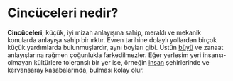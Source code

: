 # Cincüceleri nedir?
**Cincüceleri**; küçük, iyi mizah anlayışına sahip, meraklı ve mekanik konularda anlayışa sahip bir ırktır. Evren tarihine dolaylı yollardan birçok küçük yardımlarda bulunmuşlardır, aynı boyları gibi. Üstün [büyü](https://aarthalopedia.miraheze.org/wiki/B%C3%BCy%C3%BC "Büyü") ve zanaat anlayışlarına rağmen çoğunlukla farkedilmezler. Eğer yerleşim yeri insansı-olmayan kültürlere toleranslı bir yer ise, örneğin [insan](https://aarthalopedia.miraheze.org/wiki/%C4%B0nsan "İnsan") şehirlerinde ve kervansaray kasabalarında, bulması kolay olur.